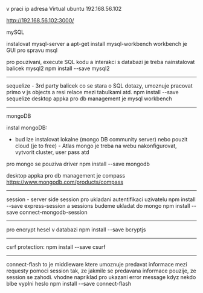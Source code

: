 v praci ip adresa Virtual ubuntu 192.168.56.102

http://192.168.56.102:3000/

mySQL

instalovat mysql-server a apt-get install mysql-workbench
workbench je GUI pro spravu msql 

pro pouzivani, execute SQL kodu a interakci s databazi je treba nainstalovat balicek mysql2
npm install --save mysql2

---

sequelize - 3rd party balicek co se stara o SQL dotazy, umoznuje pracovat primo v js objects a resi relace mezi tabulkami atd. 
npm install --save sequelize
desktop appka pro db management je mysql workbench

---

mongoDB

instal mongoDB:
- bud lze instalovat lokalne (mongo DB community server)
nebo pouzit cloud (je to free) - Atlas
mongo je treba na webu nakonfigurovat, vytvorit cluster, user pass atd

pro mongo se pouziva driver npm install --save mongodb

desktop appka pro db management je compass
https://www.mongodb.com/products/compass

----

session - server side session pro ukladani autentifikaci uzivatelu
npm install --save express-session
a sessions budeme ukladat do mongo
npm install --save connect-mongodb-session

---------

pro encrypt hesel v databazi
npm install --save bcryptjs

--------
csrf protection:
npm install --save csurf

------
connect-flash
to je middleware ktere umoznuje predavat informace mezi requesty pomoci session tak, ze jakmile se predavana
informace pouzije, ze session se zahodi. vhodne napriklad pro ukazani error message kdyz nekdo blbe vyplni heslo
npm install --save connect-flash

